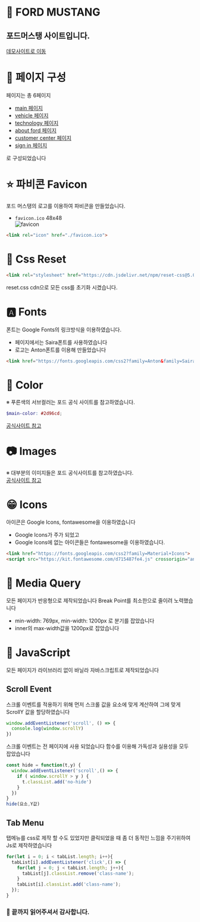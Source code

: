 # 🚗 FORD MUSTANG
## 포드머스탱 사이트입니다.
[데모사이트로 이동](https://zuniiiford.netlify.app)
# 📃 페이지 구성
페이지는 총 6페이지
- [main 페이지](https://zuniiiford.netlify.app/)
- [vehicle 페이지](https://zuniiiford.netlify.app/components/vehicle.html)
- [technology 페이지](https://zuniiiford.netlify.app/components/tech.html)
- [about ford 페이지](https://zuniiiford.netlify.app/components/company.html)
- [customer center 페이지](https://zuniiiford.netlify.app/components/cc.html)
- [sign in 페이지](https://zuniiiford.netlify.app/components/signin.html)  
  
로 구성되었습니다
# ⭐ 파비콘 Favicon
포드 머스탱의 로고를 이용하여 파비콘을 만들었습니다.  
- `favicon.ico` 48x48  
![favicon](./favicon.ico)
```html
<link rel="icon" href="./favicon.ico">
```
# 📌 Css Reset
```html  
<link rel="stylesheet" href="https://cdn.jsdelivr.net/npm/reset-css@5.0.1/reset.min.css" />
```
reset.css cdn으로 모든 css를 초기화 시켰습니다.
# 🅰 Fonts
폰트는 Google Fonts의 링크방식을 이용하였습니다.
- 페이지에서는 Saira폰트를 사용하였습니다
- 로고는 Anton폰트를 이용해 만들었습니다
```html
<link href="https://fonts.googleapis.com/css2?family=Anton&family=Saira:wght@300;400;500;600&display=swap" rel="stylesheet">
```
# 🌈 Color
※ 푸른색의 서브컬러는 포드 공식 사이트를 참고하였습니다.
```scss
$main-color: #2d96cd;
```
[공식사이트 참고](https://www.ford.co.kr/)
# 📷 Images  
※ 대부분의 이미지들은 포드 공식사이트를 참고하였습니다.  
[공식사이트 참고](https://www.ford.co.kr/)

# 😁 Icons
아이콘은 Google Icons, fontawesome을 이용하였습니다
- Google Icons가 주가 되었고
- Google Icons에 없는 아이콘들은 fontawesome을 이용하였습니다.

```html
<link href="https://fonts.googleapis.com/css2?family=Material+Icons">
<script src="https://kit.fontawesome.com/d715487fe4.js" crossorigin="anonymous"></script>
```
# 🔹 Media Query
모든 페이지가 반응형으로 제작되었습니다
Break Point를 최소한으로 줄이려 노력했습니다
- min-width: 769px, min-width: 1200px 로 분기를 잡았습니다 
- inner의 max-width값을 1200px로 잡았습니다

# 🍋 JavaScript
모든 페이지가 라이브러리 없이 바닐라 자바스크립트로 제작되었습니다
## Scroll Event
스크롤 이벤트를 적용하기 위해 먼저 스크롤 값을 요소에 맞게 계산하여 그에 맞게 ScrollY 값을 할당하였습니다
```javascript
window.addEventListener('scroll', () => {
  console.log(window.scrollY)
})
```
스크롤 이벤트는 전 페이지에 사용 되었습니다 함수를 이용해 가독성과 실용성을 모두 잡았습니다
```javascript
const hide = function(t,y) {
  window.addEventListener('scroll',() => {
    if ( window.scrollY > y ) {
      t.classList.add('no-hide')
    }
  })
}
hide(요소,Y값)
```
## Tab Menu
탭메뉴를 css로 제작 할 수도 있었지만 클릭되었을 때 좀 더 동적인 느낌을 주기위하여 Js로 제작하였습니다
```javascript
for(let i = 0; i < tabList.length; i++){
  tabList[i].addEventListener('click',() => {
    for(let j = 0; j < tabList.length; j++){
      tabList[j].classList.remove('class-name');
    }
    tabList[i].classList.add('class-name');
  });
}
```
  

### 💝 끝까지 읽어주셔서 감사합니다.


